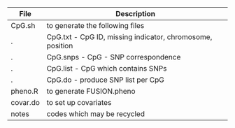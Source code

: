 File | Description
-------|------------
CpG.sh | to generate the following files
   .   | CpG.txt - CpG ID, missing indicator, chromosome, position
   .   | CpG.snps - CpG - SNP correspondence
   .   | CpG.list - CpG which contains SNPs
   .   | CpG.do - produce SNP list per CpG
pheno.R | to generate FUSION.pheno
covar.do | to set up covariates
notes | codes which may be recycled

